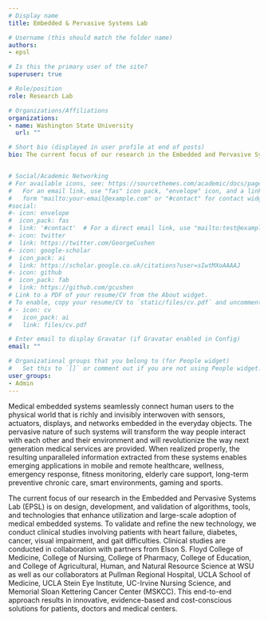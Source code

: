 ```yaml
---
# Display name
title: Embedded & Pervasive Systems Lab

# Username (this should match the folder name)
authors:
- epsl

# Is this the primary user of the site?
superuser: true

# Role/position
role: Research Lab

# Organizations/Affiliations
organizations:
- name: Washington State University
  url: ""

# Short bio (displayed in user profile at end of posts)
bio: The current focus of our research in the Embedded and Pervasive Systems Lab (EPSL) is on design, development, and validation of algorithms, tools, and technologies that enhance utilization and large-scale adoption of medical embedded systems.  To validate and refine the new technology, we conduct clinical studies involving patients with heart failure, diabetes, cancer, visual impairment, and gait difficulties. Clinical studies are conducted in collaboration with partners from Elson S. Floyd College of Medicine, College of Nursing, College of Pharmacy, College of Education, and College of Agricultural, Human, and Natural Resource Science at WSU as well as our collaborators at Pullman Regional Hospital, UCLA School of Medicine, UCLA Stein Eye Institute, UC-Irvine Nursing Science, and Memorial Sloan Kettering Cancer Center (MSKCC). This end-to-end approach results in innovative, evidence-based and cost-conscious solutions for patients, doctors and medical centers.


# Social/Academic Networking
# For available icons, see: https://sourcethemes.com/academic/docs/page-builder/#icons
#   For an email link, use "fas" icon pack, "envelope" icon, and a link in the
#   form "mailto:your-email@example.com" or "#contact" for contact widget.
#social:
#- icon: envelope
#  icon_pack: fas
#  link: '#contact'  # For a direct email link, use "mailto:test@example.org".
#- icon: twitter
#  link: https://twitter.com/GeorgeCushen
#- icon: google-scholar
#  icon_pack: ai
#  link: https://scholar.google.co.uk/citations?user=sIwtMXoAAAAJ
#- icon: github
#  icon_pack: fab
#  link: https://github.com/gcushen
# Link to a PDF of your resume/CV from the About widget.
# To enable, copy your resume/CV to `static/files/cv.pdf` and uncomment the lines below.
# - icon: cv
#   icon_pack: ai
#   link: files/cv.pdf

# Enter email to display Gravatar (if Gravatar enabled in Config)
email: ""

# Organizational groups that you belong to (for People widget)
#   Set this to `[]` or comment out if you are not using People widget.
user_groups:
- Admin
---
```

Medical embedded systems seamlessly connect human users to the physical world that is richly and invisibly interwoven with sensors, actuators, displays, and networks embedded in the everyday objects. The pervasive nature of such systems will transform the way people interact with each other and their environment and will revolutionize the way next generation medical services are provided. When realized properly, the resulting unparalleled information extracted from these systems enables emerging applications in mobile and remote healthcare, wellness, emergency response, fitness monitoring, elderly care support, long-term preventive chronic care, smart environments, gaming and sports.

The current focus of our research in the Embedded and Pervasive Systems Lab (EPSL) is on design, development, and validation of algorithms, tools, and technologies that enhance utilization and large-scale adoption of medical embedded systems.  To validate and refine the new technology, we conduct clinical studies involving patients with heart failure, diabetes, cancer, visual impairment, and gait difficulties. Clinical studies are conducted in collaboration with partners from Elson S. Floyd College of Medicine, College of Nursing, College of Pharmacy, College of Education, and College of Agricultural, Human, and Natural Resource Science at WSU as well as our collaborators at Pullman Regional Hospital, UCLA School of Medicine, UCLA Stein Eye Institute, UC-Irvine Nursing Science, and Memorial Sloan Kettering Cancer Center (MSKCC). This end-to-end approach results in innovative, evidence-based and cost-conscious solutions for patients, doctors and medical centers.
